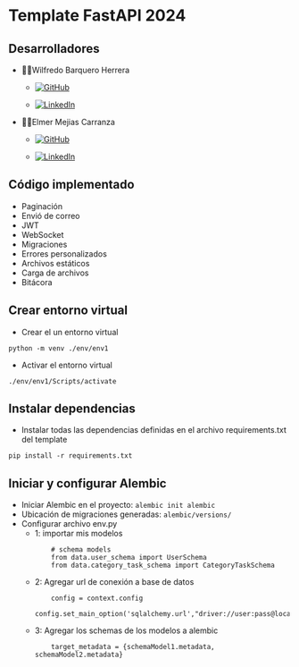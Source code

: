 # Template FastAPI 2024


## Desarrolladores 

* 🧑‍💻Wilfredo Barquero Herrera

    - [![GitHub](https://img.shields.io/badge/github-%23121011.svg?style=for-the-badge&logo=github&logoColor=white)](https://github.com/liwBh)

    - [![LinkedIn](https://img.shields.io/badge/linkedin-%230077B5.svg?style=for-the-badge&logo=linkedin&logoColor=white)](https://www.linkedin.com/in/wilfredo-barquero-herrera-17bb29258)


* 👨‍💻Elmer Mejias Carranza

    - [![GitHub](https://img.shields.io/badge/github-%23121011.svg?style=for-the-badge&logo=github&logoColor=white)](https://github.com/ing-Elmer)

    - [![LinkedIn](https://img.shields.io/badge/linkedin-%230077B5.svg?style=for-the-badge&logo=linkedin&logoColor=white)](https://www.linkedin.com/in/ermer-mejias-carranza-a36b39232)


## Código implementado 

* Paginación 
* Envió de correo 
* JWT
* WebSocket
* Migraciones
* Errores personalizados
* Archivos estáticos
* Carga de archivos
* Bitácora 


## Crear entorno virtual
* Crear el un entorno virtual
```
python -m venv ./env/env1
```
* Activar el entorno virtual
```
./env/env1/Scripts/activate
```

## Instalar dependencias 
* Instalar todas las dependencias definidas en el archivo requirements.txt del template
```
pip install -r requirements.txt
```

## Iniciar y configurar Alembic
* Iniciar Alembic en el proyecto: 
```alembic init alembic```
* Ubicación de migraciones generadas: ``alembic/versions/``
* Configurar archivo env.py 
    - 1: importar mis modelos
        ```
            # schema models
            from data.user_schema import UserSchema
            from data.category_task_schema import CategoryTaskSchema
        ```
    - 2: Agregar url de conexión a base de datos
        ```
            config = context.config
            config.set_main_option('sqlalchemy.url',"driver://user:pass@localhost/dbname")
        ```
    - 3: Agregar los schemas de los modelos a alembic
        ```
            target_metadata = {schemaModel1.metadata, schemaModel2.metadata}
        ```